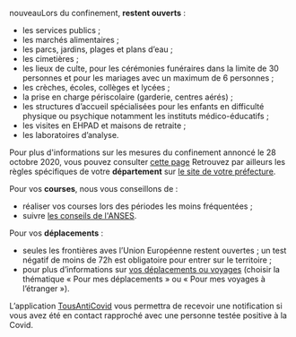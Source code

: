 <span class="nouveau">nouveau</span>Lors du confinement, **restent ouverts** :
* les services publics ;
* les marchés alimentaires ;
* les parcs, jardins, plages et plans d’eau ;
* les cimetières ;
* les lieux de culte, pour les cérémonies funéraires dans la limite de 30 personnes et pour les mariages avec un maximum de 6 personnes ;
* les crèches, écoles, collèges et lycées ;
* la prise en charge périscolaire (garderie, centres aérés) ;
* les structures d’accueil spécialisées pour les enfants en difficulté physique ou psychique notamment les instituts médico-éducatifs ;
* les visites en EHPAD et maisons de retraite ;
* les laboratoires d’analyse.

Pour plus d'informations sur les mesures du confinement annoncé le 28 octobre 2020, vous pouvez consulter [cette page](https://www.gouvernement.fr/info-coronavirus/confinement)
Retrouvez par ailleurs les règles spécifiques de votre **département** sur <a href="#conseils-departement" id="lien-prefecture">le site de votre préfecture</a>.

Pour vos **courses**, nous vous conseillons de :
  * réaliser vos courses lors des périodes les moins fréquentées ;
  * suivre [les conseils de l'ANSES](https://www.anses.fr/fr/content/coronavirus-alimentation-courses-nettoyage-les-recommandations-de-l%E2%80%99anses).

Pour vos **déplacements** :
  * seules les frontières aves l’Union Européenne restent ouvertes ; un test négatif de moins de 72h est obligatoire pour entrer sur le territoire ;
  * pour plus d’informations sur [vos déplacements ou voyages](https://www.gouvernement.fr/info-coronavirus#questions__reponses) (choisir la thématique « Pour mes déplacements » ou « Pour mes voyages à l’étranger »).

L’application [TousAntiCovid](https://www.gouvernement.fr/info-coronavirus/tousanticovid) vous permettra de recevoir une notification si vous avez été en contact rapproché avec une personne testée positive à la Covid.
